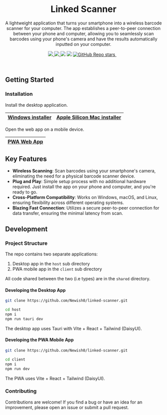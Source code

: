 






<h1 align='center'>
  Linked Scanner
</h1>


<p align="center">
A lightweight application that turns your smartphone into a wireless barcode scanner for your computer. The app establishes a peer-to-peer connection between your phone and computer, allowing you to seamlessly scan barcodes using your phone's camera and have the results automatically inputted on your computer.
</p>

<p align="center">
    <a href="https://github.com/newish0/linked-scanner/releases"><img src="https://img.shields.io/github/downloads/newish0/linked-scanner/total?style=for-the-badge">
    <a href="https://github.com/newish0/linked-scanner/releases/latest">
        <img src="https://img.shields.io/github/v/release/newish0/linked-scanner?style=for-the-badge">
    </a>
    <img src="https://img.shields.io/github/release-date/newish0/linked-scanner?style=for-the-badge">
    <img src="https://img.shields.io/github/package-json/v/newish0/linked-scanner?style=for-the-badge">
    <a href="#">
        <img alt="GitHub Repo stars" src="https://img.shields.io/github/stars/newish0/linked-scanner?style=for-the-badge">
    </a>&nbsp;&nbsp;
</p>


<br />



## Getting Started 

### Installation 

Install the desktop application. 

| [Windows installer](https://github.com/newish0/linked-scanner/releases/latest/download/#) | [Apple Silicon Mac installer](https://github.com/newish0/linked-scanner/releases/latest/download/#) |
| :---------------------------------------------------------------------------------------: | :-------------------------------------------------------------------------------------------------: |

Open the web app on a mobile device.

| [PWA Web App](https://newish0.github.io/linked-scanner/client) |
| :------------------------------------------------------------: |

## Key Features 
- **Wireless Scanning**: Scan barcodes using your smartphone's camera, eliminating the need for a physical barcode scanner device.
- **Plug and Play**: Simple setup process with no additional hardware required. Just install the app on your phone and computer, and you're ready to go.
- **Cross-Platform Compatibility**: Works on Windows, macOS, and Linux, ensuring flexibility across different operating systems.
- **Blazing Fast Connection**: Utilizes a secure peer-to-peer connection for data transfer, ensuring the minimal latency from scan.


## Development

### Project Structure 
The repo contains two separate applications: 
1. Desktop app in the `host` sub directory
2. PWA mobile app in the `client` sub directory

All code shared between the two (i.e types) are in the `shared` directory.

#### Developing the Desktop App

```bash
git clone https://github.com/Newish0/linked-scanner.git
```

```bash
cd host
npm i
npm run tauri dev
```

The desktop app uses Tauri with Vite + React + Tailwind (DaisyUI). 

#### Developing the PWA Mobile App

```bash
git clone https://github.com/Newish0/linked-scanner.git
```

```bash
cd client
npm i
npm run dev
```
The PWA uses Vite + React + Tailwind (DaisyUI). 

### Contributing
Contributions are welcome! If you find a bug or have an idea for an improvement, please open an issue or submit a pull request.